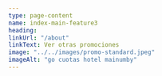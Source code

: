 ```yaml
---
type: page-content
name: index-main-feature3
heading: 
linkUrl: "/about"
linkText: Ver otras promociones
image: "../../images/promo-standard.jpeg"
imageAlt: "go cuotas hotel mainumby"
---
```

